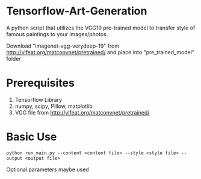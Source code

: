 # Tensorflow-Art-Generation

A python script that utilizes the VGG19 pre-trained model to transfer style of famous paintings to your images/photos.

Download "imagenet-vgg-verydeep-19" from http://vlfeat.org/matconvnet/pretrained/ and place into "pre_trained_model" folder

# Prerequisites
1. Tensorflow Library
2. numpy, scipy, Pillow, matplotlib
3. VGG file from http://vlfeat.org/matconvnet/pretrained/

# Basic Use
```
python run_main.py --content <content file> --style <style file> --output <output file>
```
Optional parameters maybe used

